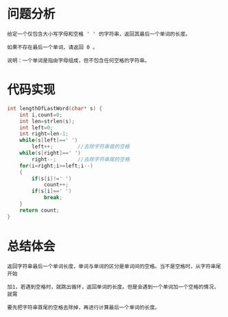# 问题分析 #
    给定一个仅包含大小写字母和空格 ' ' 的字符串，返回其最后一个单词的长度。

    如果不存在最后一个单词，请返回 0 。

    说明：一个单词是指由字母组成，但不包含任何空格的字符串。
# 代码实现 #
```C
int lengthOfLastWord(char* s) {
    int i,count=0;
    int len=strlen(s);
    int left=0;
    int right=len-1;
    while(s[left]==' ')
        left++;        //去除字符串首的空格
    while(s[right]==' ')
        right--;       //去除字符串尾的空格
    for(i=right;i>=left;i--)
    {
        if(s[i]!=' ')
            count++;
        if(s[i]==' ')
            break;
    }
    return count;
}
```
# 总结体会 #
    返回字符串最后一个单词长度，单词与单词的区分是单词间的空格。当不是空格时，从字符串尾开始

    加1，若遇到空格时，就跳出循环，返回单词的长度。但是会遇到一个单词加一个空格的情况，就需
  
    要先把字符串首尾的空格去除掉，再进行计算最后一个单词的长度。